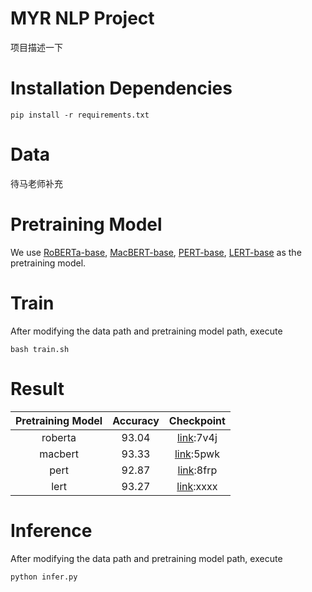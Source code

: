 # MYR NLP Project

项目描述一下

# Installation Dependencies

```
pip install -r requirements.txt
```

# Data

待马老师补充

# Pretraining Model

We use 
[RoBERTa-base](https://huggingface.co/xlm-roberta-base), 
[MacBERT-base](https://huggingface.co/hfl/chinese-macbert-base), 
[PERT-base](https://huggingface.co/hfl/chinese-pert-base), 
[LERT-base](https://huggingface.co/hfl/chinese-lert-base) 
as the pretraining model.


# Train

After modifying the data path and pretraining model path, execute

```
bash train.sh
```

# Result

Pretraining Model | Accuracy | Checkpoint
:-------------------------:|:-------------------------:|:-------------------------:
roberta |  93.04 | [link](https://pan.baidu.com/s/1WhSAp374W7bQiiY6En5mPA?pwd=7v4j):7v4j
macbert |  93.33 | [link](https://pan.baidu.com/s/1ngY0RmeHr5rWrp980TYNyA?pwd=5pwk):5pwk
pert |  92.87 | [link](https://pan.baidu.com/s/1hkEmVmFpPYFvwV5ztUVPhw):8frp
lert |  93.27 | [link]():xxxx


# Inference

After modifying the data path and pretraining model path, execute

```
python infer.py
```




